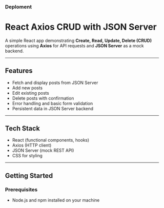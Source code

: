 ### Deploment 


# React Axios CRUD with JSON Server


A simple React app demonstrating **Create, Read, Update, Delete (CRUD)** operations using **Axios** for API requests and **JSON Server** as a mock backend.

---

## Features

- Fetch and display posts from JSON Server
- Add new posts
- Edit existing posts
- Delete posts with confirmation
- Error handling and basic form validation
- Persistent data in JSON Server backend

---

## Tech Stack

- React (functional components, hooks)
- Axios (HTTP client)
- JSON Server (mock REST API)
- CSS for styling

---

## Getting Started

### Prerequisites

- Node.js and npm installed on your machine

